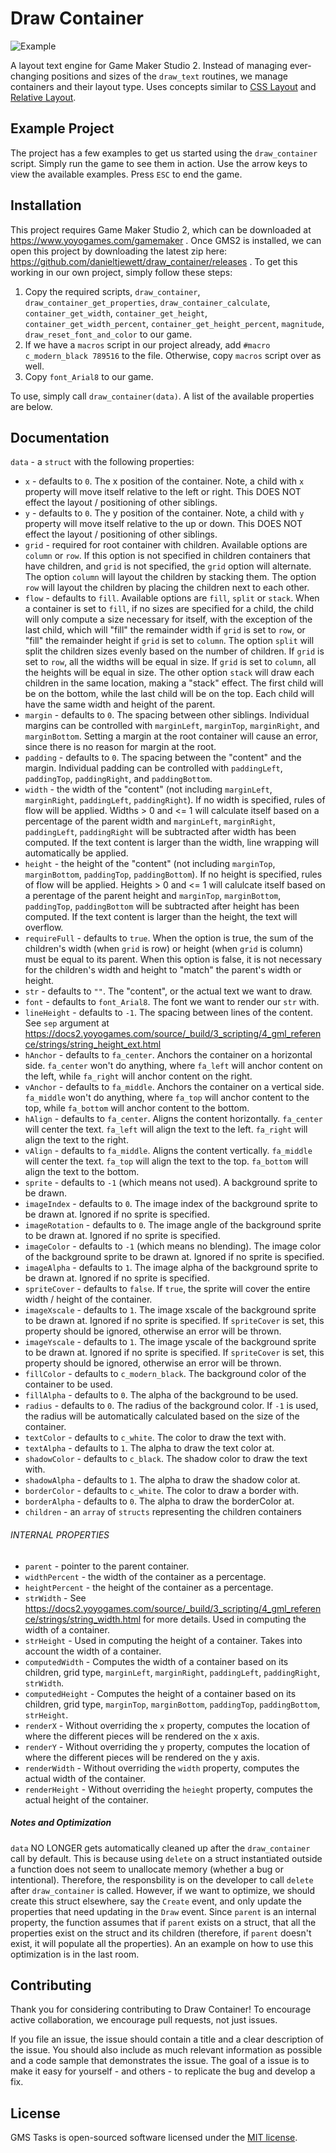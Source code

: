 # Draw Container

![Example](https://github.com/danieltjewett/draw_container/blob/master/example.png "Example")

A layout text engine for Game Maker Studio 2.  Instead of managing ever-changing positions and sizes of the `draw_text` routines, we manage containers and their layout type.  Uses concepts similar to [CSS Layout](https://developer.mozilla.org/en-US/docs/Learn/CSS/CSS_layout/Introduction) and [Relative Layout](https://developer.android.com/guide/topics/ui/layout/relative).

## Example Project

The project has a few examples to get us started using the `draw_container` script.  Simply run the game to see them in action.  Use the arrow keys to view the available examples.  Press `ESC` to end the game.

## Installation

This project requires Game Maker Studio 2, which can be downloaded at https://www.yoyogames.com/gamemaker .  Once GMS2 is installed, we can open this project by downloading the latest zip here: https://github.com/danieltjewett/draw_container/releases .  To get this working in our own project, simply follow these steps:

1. Copy the required scripts, `draw_container`, `draw_container_get_properties`, `draw_container_calculate`, `container_get_width`, `container_get_height`, `container_get_width_percent`, `container_get_height_percent`, `magnitude`, `draw_reset_font_and_color` to our game.
2. If we have a `macros` script in our project already, add `#macro c_modern_black 789516` to the file.  Otherwise, copy `macros` script over as well.
3. Copy `font_Arial8` to our game.

To use, simply call `draw_container(data)`.  A list of the available properties are below.

## Documentation

`data` - a `struct` with the following properties:

* `x` - defaults to `0`.  The x position of the container.  Note, a child with `x` property will move itself relative to the left or right.  This DOES NOT effect the layout / positioning of other siblings.
* `y` - defaults to `0`.  The y position of the container.  Note, a child with `y` property will move itself relative to the up or down.  This DOES NOT effect the layout / positioning of other siblings.
* `grid` - required for root container with children.  Available options are `column` or `row`.  If this option is not specified in children containers that have children, and `grid` is not specified, the `grid` option will alternate.  The option `column` will layout the children by stacking them.  The option `row` will layout the children by placing the children next to each other.
* `flow` - defaults to `fill`.  Available options are `fill`, `split` or `stack`.  When a container is set to `fill`, if no sizes are specified for a child, the child will only compute a size necessary for itself, with the exception of the last child, which will "fill" the remainder width if `grid` is set to `row`, or "fill" the remainder height if `grid` is set to `column`.  The option `split` will split the children sizes evenly based on the number of children.  If `grid` is set to `row`, all the widths will be equal in size.  If `grid` is set to `column`, all the heights will be equal in size.  The other option `stack` will draw each children in the same location, making a "stack" effect.  The first child will be on the bottom, while the last child will be on the top.  Each child will have the same width and height of the parent.
* `margin` - defaults to `0`.  The spacing between other siblings.  Individual margins can be controlled with `marginLeft`, `marginTop`, `marginRight`, and `marginBottom`.  Setting a margin at the root container will cause an error, since there is no reason for margin at the root.
* `padding` - defaults to `0`.  The spacing between the "content" and the margin.  Individual padding can be controlled with `paddingLeft`, `paddingTop`, `paddingRight`, and `paddingBottom`.
* `width` - the width of the "content" (not including `marginLeft`, `marginRight`, `paddingLeft`, `paddingRight`).  If no width is specified, rules of flow will be applied.  Widths > 0 and <= 1 will calculate itself based on a percentage of the parent width and `marginLeft`, `marginRight`, `paddingLeft`, `paddingRight` will be subtracted after width has been computed.  If the text content is larger than the width, line wrapping will automatically be applied.
* `height` - the height of the "content" (not including `marginTop`, `marginBottom`, `paddingTop`, `paddingBottom`).  If no height is specified, rules of flow will be applied.  Heights > 0 and <= 1 will calulcate itself based on a perentage of the parent height and `marginTop`, `marginBottom`, `paddingTop`, `paddingBottom` will be subtracted after height has been computed.  If the text content is larger than the height, the text will overflow.
* `requireFull` - defaults to `true`.  When the option is true, the sum of the children's width (when `grid` is row) or height (when `grid` is column) must be equal to its parent.  When this option is false, it is not necessary for the children's width and height to "match" the parent's width or height.
* `str` - defaults to `""`.  The "content", or the actual text we want to draw.
* `font` - defaults to `font_Arial8`.  The font we want to render our `str` with.
* `lineHeight` - defaults to `-1`.  The spacing between lines of the content.  See `sep` argument at https://docs2.yoyogames.com/source/_build/3_scripting/4_gml_reference/strings/string_height_ext.html
* `hAnchor` - defaults to `fa_center`.  Anchors the container on a horizontal side.  `fa_center` won't do anything, where `fa_left` will anchor content on the left, while `fa_right` will anchor content on the right.
* `vAnchor` - defaults to `fa_middle`.  Anchors the container on a vertical side.  `fa_middle` won't do anything, where `fa_top` will anchor content to the top, while `fa_bottom` will anchor content to the bottom.
* `hAlign` - defaults to `fa_center`.  Aligns the content horizontally.  `fa_center` will center the text.  `fa_left` will align the text to the left.  `fa_right` will align the text to the right.
* `vAlign` - defaults to `fa_middle`.  Aligns the content vertically.  `fa_middle` will center the text.  `fa_top` will align the text to the top.  `fa_bottom` will align the text to the bottom.
* `sprite` - defaults to `-1` (which means not used).  A background sprite to be drawn.
* `imageIndex` - defaults to `0`.  The image index of the background sprite to be drawn at.  Ignored if no sprite is specified.
* `imageRotation` - defaults to `0`.  The image angle of the background sprite to be drawn at.  Ignored if no sprite is specified.
* `imageColor` - defaults to `-1` (which means no blending).  The image color of the background sprite to be drawn at.  Ignored if no sprite is specified.
* `imageAlpha` - defaults to `1`.  The image alpha of the background sprite to be drawn at.  Ignored if no sprite is specified.
* `spriteCover` - defaults to `false`.  If `true`, the sprite will cover the entire width / height of the container.
* `imageXscale` - defaults to `1`.  The image xscale of the background sprite to be drawn at.  Ignored if no sprite is specified.  If `spriteCover` is set, this property should be ignored, otherwise an error will be thrown.
* `imageYscale` - defaults to `1`.  The image yscale of the background sprite to be drawn at.  Ignored if no sprite is specified.  If `spriteCover` is set, this property should be ignored, otherwise an error will be thrown.
* `fillColor` - defaults to `c_modern_black`.  The background color of the container to be used.
* `fillAlpha` - defaults to `0`.  The alpha of the background to be used.
* `radius` - defaults to `0`.  The radius of the background color.  If `-1` is used, the radius will be automatically calculated based on the size of the container.
* `textColor` - defaults to `c_white`.  The color to draw the text with.
* `textAlpha` - defaults to `1`.  The alpha to draw the text color at.
* `shadowColor` - defaults to `c_black`.  The shadow color to draw the text with.
* `shadowAlpha` - defaults to `1`.  The alpha to draw the shadow color at.
* `borderColor` - defaults to `c_white`.  The color to draw a border with.
* `borderAlpha` - defaults to `0`.  The alpha to draw the borderColor at.
* `children` - an `array` of `structs` representing the children containers
  
###### INTERNAL PROPERTIES
  
* `parent` - pointer to the parent container.
* `widthPercent` - the width of the container as a percentage.
* `heightPercent` - the height of the container as a percentage.
* `strWidth` - See https://docs2.yoyogames.com/source/_build/3_scripting/4_gml_reference/strings/string_width.html for more details.  Used in computing the width of a container.
* `strHeight` - Used in computing the height of a container.  Takes into account the width of a container.
* `computedWidth` - Computes the width of a container based on its children, grid type, `marginLeft`, `marginRight`, `paddingLeft`, `paddingRight`, `strWidth`.
* `computedHeight` - Computes the height of a container based on its children, grid type, `marginTop`, `marginBottom`, `paddingTop`, `paddingBottom`, `strHeight`.
* `renderX` - Without overriding the `x` property, computes the location of where the different pieces will be rendered on the x axis.
* `renderY` - Without overriding the `y` property, computes the location of where the different pieces will be rendered on the y axis.
* `renderWidth` - Without overriding the `width` property, computes the actual width of the container.
* `renderHeight` - Without overriding the `heieght` property, computes the actual height of the container.

##### Notes and Optimization

`data` NO LONGER gets automatically cleaned up after the `draw_container` call by default.  This is because using `delete` on a struct instantiated outside a function does not seem to unallocate memory (whether a bug or intentional).  Therefore, the responsbility is on the developer to call `delete` after `draw_container` is called.  However, if we want to optimize, we should create this struct elsewhere, say the `Create` event, and only update the properties that need updating in the `Draw` event.  Since `parent` is an internal property, the function assumes that if `parent` exists on a struct, that all the properties exist on the struct and its children (therefore, if `parent` doesn't exist, it will populate all the properties).  An an example on how to use this optimization is in the last room.

## Contributing

Thank you for considering contributing to Draw Container! To encourage active collaboration, we encourage pull requests, not just issues.

If you file an issue, the issue should contain a title and a clear description of the issue. You should also include as much relevant information as possible and a code sample that demonstrates the issue. The goal of a issue is to make it easy for yourself - and others - to replicate the bug and develop a fix.

## License

GMS Tasks is open-sourced software licensed under the [MIT license](http://opensource.org/licenses/MIT).